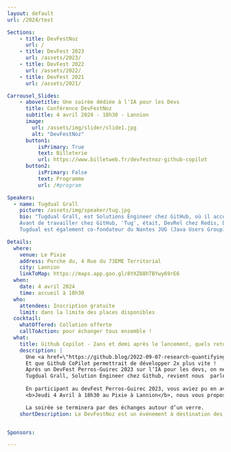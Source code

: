 ```yaml
---
layout: default
url: /2024/test

Sections:
    - title: DevFestNoz
      url: /
    - title: DevFest 2023
      url: /assets/2023/
    - title: DevFest 2022
      url: /assets/2022/
    - title: DevFest 2021
      url: /assets/2021/

Carrousel_Slides:
    - abovetitle: Une soirée dédiée à l'IA pour les Devs
      title: Conférence DevFestNoz
      subtitle: 4 avril 2024 - 18h30 - Lannion
      image:
        url: /assets/img/slider/slide1.jpg
        alt: "DevFestNoz"
      button1:
          isPrimary: True
          text: Billeterie
          url: https://www.billetweb.fr/devfestnoz-github-copilot
      button2:
          isPrimary: False
          text: Programme
          url: /#program

Speakers:
  - name: Tugdual Grall
    picture: /assets/img/speaker/tug.jpg
    bio: "Tugdual Grall, est Solutions Engineer chez GitHub, où il accompagne les développeurs dans leur utilisation de GitHub et des pratiques DevOps/DevSecOps.
    Avant de travailler chez GitHub, 'Tug', était, DevRel chez Redis, Directeur du Product Management chez Red Hat, Technical Evangelist chez MapR, MongoDB et Couchbase. Tug a également travaillé comme CTO chez eXo Platform, et comme Product Manager et Développeur sur la platform JavaEE d'Oracle.
    Tugdual est également co-fondateur du Nantes JUG (Java Users Group) qui réunit tous les mois depuis 2008 les développeurs et architectes de la région nantaise."

Details:
  where:
    venue: Le Pixie 
    address: Porche du, 4 Rue du 73EME Territorial
    city: Lannion
    linkToMap: https://maps.app.goo.gl/8YXZ88hTBYwy69rE6
  when:
    date: 4 avril 2024
    time: accueil à 18h30
  who:
    attendees: Inscription gratuite
    limit: dans la limite des places disponibles
  cocktail: 
    whatOffered: Collation offerte
    callToAction: pour échanger tous ensemble !
  what:
    title: Github Copilot - 2ans et demi après le lancement, quels retours d’expérience?
    description: |
      Une <a href=\"https://github.blog/2022-09-07-research-quantifying-github-copilots-impact-on-developer-productivity-and-happiness/">étude</a> réalisée par GitHub montre que 88% des développeurs qui utilisent CoPilot se sentent plus productifs, 74% trouvent qu’ils se concentrent sur des travaux plus satisfaisants.  
      Et que Github CoPilot permettrait de développer 2x plus vite !
      Après un DevFest Perros-Guirec 2023 sur l’IA pour les devs, on ne pouvait pas en rester là!
      Tugdual Grall, Solution Engineer chez Github, revient nous  parler de Github CoPilot, le service d’IA générative pour l’aide au développement informatique proposé par Github.
      
      En participant au devFest Perros-Guirec 2023, vous aviez pu en avoir un avant-goût, voici la suite.
      <b>Jeudi 4 Avril à 18h30 au Pixie à Lannion</b>, nous vous proposons une conférence d’1h30 durant laquelle Tugdual Grall reviendra sur l’IA générative et fera un récap des bonnes pratiques de développement assisté par IA accumulées depuis 2,5 ans par Github et ses équipes.

      La soirée se terminera par des échanges autour d’un verre.
    shortDescription: Le DevFestNoz est un événement à destination des développeu.se.r.s organisé par l'association <a href="https://codedarmor.fr/">Code d'Armor</a>.


Sponsors:

---
```

